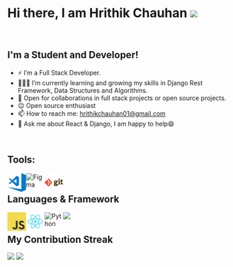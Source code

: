 ### <h1>Hi there, I am Hrithik Chauhan <img src="https://media.giphy.com/media/hvRJCLFzcasrR4ia7z/giphy.gif" width="25px"></h1>
<br>         
           
 ## I'm a Student and Developer!  
- ⚡ I’m a Full Stack Developer.         
- 👨🏽‍💻 I’m currently learning and growing my skills in Django Rest Framework, Data Structures and Algorithms.            
- 🤝 Open for collaborations in full stack projects or open source projects.  
- 😉 Open source enthusiast  
- 📫 How to reach me: hrithikchauhan01@gmail.com  
- 💬 Ask me about React & Django, I am happy to help😄 

 <br>   
 
 <!--<img align="right" alt="GIF" src="https://github.com/abhisheknaiidu/abhisheknaiidu/blob/master/code.gif?raw=true" width="500" height="320" /> -->

## Tools: 

<img align="left" alt="Visual Studio Code" width="42px" src="https://raw.githubusercontent.com/github/explore/80688e429a7d4ef2fca1e82350fe8e3517d3494d/topics/visual-studio-code/visual-studio-code.png" />
<img align="left" alt="Figma" width="42px" src="https://img.icons8.com/windows/32/000000/figma.png"/>
<img align="left" alt="Git" width="42px" src="https://raw.githubusercontent.com/github/explore/80688e429a7d4ef2fca1e82350fe8e3517d3494d/topics/git/git.png" />
<br>

## Languages & Framework 

<img align="left" alt="JavaScript" width="42px" src="https://raw.githubusercontent.com/github/explore/80688e429a7d4ef2fca1e82350fe8e3517d3494d/topics/javascript/javascript.png" />
<img align="left" alt="React" width="42px" src="https://raw.githubusercontent.com/github/explore/80688e429a7d4ef2fca1e82350fe8e3517d3494d/topics/react/react.png" />
<img align="left" alt="Python" width="42px" src="https://img.icons8.com/color/48/000000/python.png" />   
<img align="left alt="Django" width="42px" src="https://img.icons8.com/color/48/000000/django.png"/>



## My Contribution Streak


<p>
  <img src = "https://github-readme-stats.vercel.app/api?username=Hrithik5&show_icons=true&theme=bear&line_height=25">
 
  <a href="https://github.com/Hrithik5/github-readme-streak-stats">
    <img src="https://github-readme-streak-stats.herokuapp.com/?user=Hrithik5&theme=bear&hide_border=true&background=0D1117&stroke=0000"/>
  </a>
 
 </p>
<!-- ![Hrithik's github stats](https://github-readme-stats.vercel.app/api?username=Hrithik5&show_icons=true&hide_border=truetheme=cobalt) -->

                      
